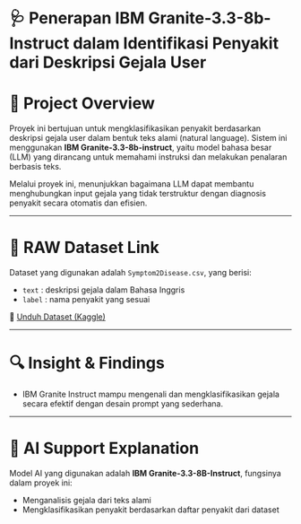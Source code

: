 # 🩺 Penerapan IBM Granite-3.3-8b-Instruct dalam Identifikasi Penyakit dari Deskripsi Gejala User

# 📌 Project Overview
Proyek ini bertujuan untuk mengklasifikasikan penyakit berdasarkan deskripsi gejala user dalam bentuk teks alami (natural language). Sistem ini menggunakan **IBM Granite-3.3-8b-instruct**, yaitu model bahasa besar (LLM) yang dirancang untuk memahami instruksi dan melakukan penalaran berbasis teks.

Melalui proyek ini, menunjukkan bagaimana LLM dapat membantu menghubungkan input gejala yang tidak terstruktur dengan diagnosis penyakit secara otomatis dan efisien.

---

# 🧾 RAW Dataset Link
Dataset yang digunakan adalah `Symptom2Disease.csv`, yang berisi:
- `text` : deskripsi gejala dalam Bahasa Inggris
- `label` : nama penyakit yang sesuai

🔗 [Unduh Dataset (Kaggle)](https://www.kaggle.com/datasets/niyarrbarman/symptom2disease)

---

# 🔍 Insight & Findings
- IBM Granite Instruct mampu mengenali dan mengklasifikasikan gejala secara efektif dengan desain prompt yang sederhana.

---

# 🤖 AI Support Explanation
Model AI yang digunakan adalah **IBM Granite-3.3-8B-Instruct**, fungsinya dalam proyek ini:
- Menganalisis gejala dari teks alami
- Mengklasifikasikan penyakit berdasarkan daftar penyakit dari dataset
